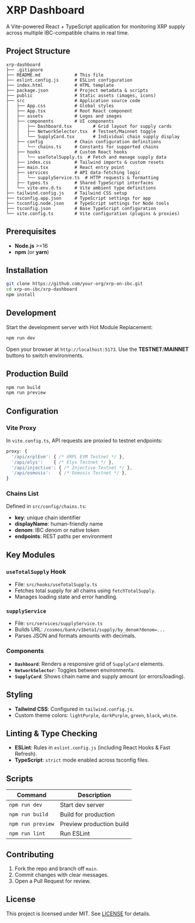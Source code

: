 # XRP Dashboard

A Vite-powered React + TypeScript application for monitoring XRP supply across multiple IBC-compatible chains in real time.

## Project Structure

```
xrp-dashboard
├── .gitignore
├── README.md             # This file
├── eslint.config.js      # ESLint configuration
├── index.html            # HTML template
├── package.json          # Project metadata & scripts
├── public                # Static assets (images, icons)
├── src                   # Application source code
│   ├── App.css           # Global styles
│   ├── App.tsx           # Root React component
│   ├── assets            # Logos and images
│   ├── components        # UI components
│   │   ├── Dashboard.tsx        # Grid layout for supply cards
│   │   ├── NetworkSelector.tsx  # Testnet/Mainnet toggle
│   │   └── SupplyCard.tsx       # Individual chain supply display
│   ├── config            # Chain configuration definitions
│   │   └── chains.ts     # Constants for supported chains
│   ├── hooks             # Custom React hooks
│   │   └── useTotalSupply.ts  # Fetch and manage supply data
│   ├── index.css         # Tailwind imports & custom resets
│   ├── main.tsx          # React entry point
│   ├── services          # API data-fetching logic
│   │   └── supplyService.ts  # HTTP requests & formatting
│   ├── types.ts          # Shared TypeScript interfaces
│   └── vite-env.d.ts     # Vite ambient type definitions
├── tailwind.config.js    # Tailwind CSS setup
├── tsconfig.app.json     # TypeScript settings for app
├── tsconfig.node.json    # TypeScript settings for Node tools
├── tsconfig.json         # Base TypeScript configuration
└── vite.config.ts        # Vite configuration (plugins & proxies)
```

## Prerequisites

* **Node.js** >=16
* **npm** (or **yarn**)

## Installation

```bash
git clone https://github.com/your-org/xrp-on-ibc.git
cd xrp-on-ibc/xrp-dashboard
npm install
```

## Development

Start the development server with Hot Module Replacement:

```bash
npm run dev
```

Open your browser at `http://localhost:5173`. Use the **TESTNET**/**MAINNET** buttons to switch environments.

## Production Build

```bash
npm run build
npm run preview
```

## Configuration

### Vite Proxy

In `vite.config.ts`, API requests are proxied to testnet endpoints:

```js
proxy: {
  '/api/xrplEvm': { /* XRPL EVM Testnet */ },
  '/api/elys':    { /* Elys Testnet */ },
  '/api/injective': { /* Injective Testnet */ },
  '/api/osmosis':   { /* Osmosis Testnet */ },
}
```

### Chains List

Defined in `src/config/chains.ts`:

* **key**: unique chain identifier
* **displayName**: human-friendly name
* **denom**: IBC denom or native token
* **endpoints**: REST paths per environment

## Key Modules

### `useTotalSupply` Hook

* File: `src/hooks/useTotalSupply.ts`
* Fetches total supply for all chains using `fetchTotalSupply`.
* Manages loading state and error handling.

### `supplyService`

* File: `src/services/supplyService.ts`
* Builds URL: `/cosmos/bank/v1beta1/supply/by_denom?denom=...`
* Parses JSON and formats amounts with decimals.

### Components

* **`Dashboard`**: Renders a responsive grid of `SupplyCard` elements.
* **`NetworkSelector`**: Toggles between environments.
* **`SupplyCard`**: Shows chain name and supply amount (or errors/loading).

## Styling

* **Tailwind CSS**: Configured in `tailwind.config.js`.
* Custom theme colors: `lightPurple`, `darkPurple`, `green`, `black`, `white`.

## Linting & Type Checking

* **ESLint**: Rules in `eslint.config.js` (including React Hooks & Fast Refresh).
* **TypeScript**: `strict` mode enabled across tsconfig files.

## Scripts

| Command           | Description              |
| ----------------- | ------------------------ |
| `npm run dev`     | Start dev server         |
| `npm run build`   | Build for production     |
| `npm run preview` | Preview production build |
| `npm run lint`    | Run ESLint               |

## Contributing

1. Fork the repo and branch off `main`.
2. Commit changes with clear messages.
3. Open a Pull Request for review.

## License

This project is licensed under MIT. See [LICENSE](../LICENSE) for details.
